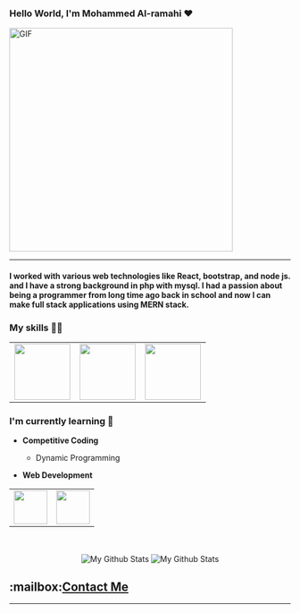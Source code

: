 ### Hello World, I'm Mohammed Al-ramahi :heart:
<img alt="GIF" src="https://media.giphy.com/media/Vbtc9VG51NtzT1Qnv1/giphy.gif" width = 400/>

-----
#### I worked with various web technologies like  React, bootstrap, and node js. and I have a strong background in php with mysql. I had a passion about being a programmer from long time ago back in school and now I can make full stack applications using MERN stack.

### My skills :man_technologist:

<table>
<tbody>
 

<td align="center" width="33%">
<img height=100px src="https://www.vectorlogo.zone/logos/javascript/javascript-ar21.svg"> 
 
<td align="center" width="33%">
<img height=100px src="https://www.vectorlogo.zone/logos/nodejs/nodejs-ar21.svg"> 
</td>

<td align="center" width="33%">
<img height=100px src="https://www.vectorlogo.zone/logos/w3_html5/w3_html5-ar21.svg"> 
</td>
<tr>
 
 </tr>
</tbody>
</table>


### I'm currently learning :open_book:
- **Competitive Coding**
    - Dynamic Programming
    
- **Web Development**
<table>
<tbody>
 <tr>
<td align="center" width="50%">
<img height=60px src="https://www.vectorlogo.zone/logos/expressjs/expressjs-ar21.svg"> 
</td>
<td align="center" width="50%">
<img height=60px src="https://www.vectorlogo.zone/logos/reactjs/reactjs-ar21.svg"> 
</td>
</tr>
</tbody>
</table>
    
<br>
<p align="center">
<img align="center" src="https://github-readme-stats.vercel.app/api/top-langs/?username=Mohammed-Alramahi&layout=compact&theme=radical" alt="My Github Stats">
<img align="center" src="https://github-readme-stats.vercel.app/api?username=Mohammed-Alramahi&&show_icons=true&theme=radical&count_private=true&include_all_commits=true" alt="My Github Stats">
</p>
<h2>:mailbox:<a href="mailto:vittosc1997@gmail.com">Contact Me</a> </h2>
<hr/>
